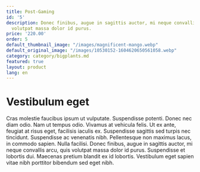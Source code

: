 ```yaml
---
title: Post-Gaming
id: '5'
description: Donec finibus, augue in sagittis auctor, mi neque convallis arcu, quis
  volutpat massa dolor id purus.
price: '220.00'
order: 5
default_thumbnail_image: "/images/magnificent-mango.webp"
default_original_image: "/images/10530152-1604620650561058.webp"
category: category/bigplants.md
featured: true
layout: product
lang: en
---
```


# Vestibulum eget

Cras molestie faucibus ipsum ut vulputate. Suspendisse potenti. Donec nec diam odio. Nam ut tempus odio. Vivamus at vehicula felis. Ut ex ante, feugiat at risus eget, facilisis iaculis ex. Suspendisse sagittis sed turpis nec tincidunt. Suspendisse ac venenatis nibh. Pellentesque non maximus lacus, in commodo sapien. Nulla facilisi. Donec finibus, augue in sagittis auctor, mi neque convallis arcu, quis volutpat massa dolor id purus. Suspendisse et lobortis dui. Maecenas pretium blandit ex id lobortis. Vestibulum eget sapien vitae nibh porttitor bibendum sed eget nibh.